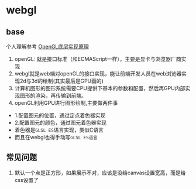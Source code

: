 # webgl

## base

个人理解参考 [OpenGL底层实现原理](https://blog.csdn.net/qq_23034515/article/details/108132191)

1. openGL: 就是接口标准（和ECMAScript一样），主要是显卡与浏览器厂商实现
2. webgl就是web端对openGL的接口实现，能让前端开发人员在web浏览器实现2d与3d的绘制(其实最后是GPU画的)
3. 计算机图形的图形系统需要CPU提供下基本的参数和配置，然后再GPU内部实现图形的渲染，再传输到前端。
4. openGL利用GPU进行图形绘制,主要做两件事
  - 1.配置图元的位置，通过定点着色器实现
  - 2.配置图元的颜色，通过图元着色器实现
  - 着色器是`GLSL ES`语言实现，类似C语言
  - 而且在webgl也得手动写`GLSL ES语言`



## 常见问题
1. 默认一个点是正方形，如果展示不对，应该是没给canvas设置宽高，而是给css设置了
